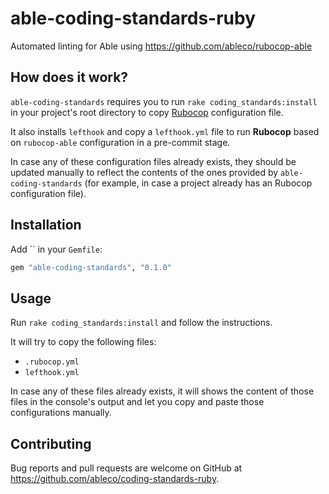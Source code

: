 # able-coding-standards-ruby

Automated linting for Able using https://github.com/ableco/rubocop-able

## How does it work?

`able-coding-standards` requires you to run `rake coding_standards:install` in your project's root directory to copy [Rubocop](https://rubocop.readthedocs.io) configuration file.

It also installs `lefthook` and copy a `lefthook.yml` file to run **Rubocop** based on `rubocop-able` configuration in a pre-commit stage.

In case any of these configuration files already exists, they should be updated manually to reflect the contents of the ones provided by `able-coding-standards` (for example, in case a project already has an Rubocop configuration file).

## Installation

Add `` in your `Gemfile`:

```ruby
gem "able-coding-standards", "0.1.0"
```

## Usage

Run `rake coding_standards:install` and follow the instructions.

It will try to copy the following files:

* `.rubocop.yml`
* `lefthook.yml`

In case any of these files already exists, it will shows the content of those files in the console's output and let you copy and paste those configurations manually.

## Contributing

Bug reports and pull requests are welcome on GitHub at https://github.com/ableco/coding-standards-ruby.